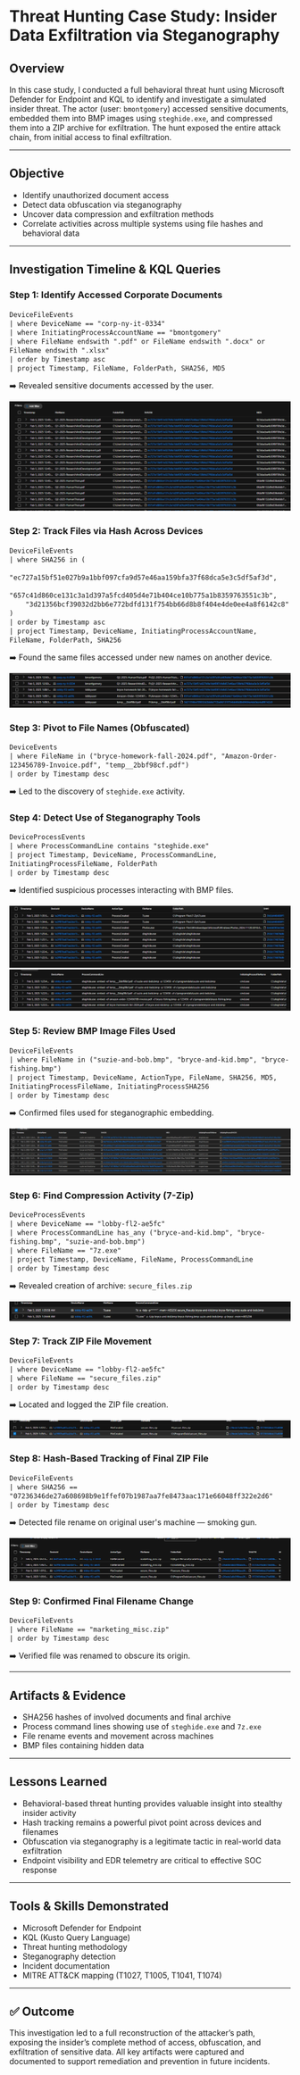 # Threat Hunting Case Study: Insider Data Exfiltration via Steganography

## Overview
In this case study, I conducted a full behavioral threat hunt using Microsoft Defender for Endpoint and KQL to identify and investigate a simulated insider threat. The actor (user: `bmontgomery`) accessed sensitive documents, embedded them into BMP images using `steghide.exe`, and compressed them into a ZIP archive for exfiltration. The hunt exposed the entire attack chain, from initial access to final exfiltration.

---

## Objective
- Identify unauthorized document access
- Detect data obfuscation via steganography
- Uncover data compression and exfiltration methods
- Correlate activities across multiple systems using file hashes and behavioral data

---

## Investigation Timeline & KQL Queries

### Step 1: Identify Accessed Corporate Documents
```kql
DeviceFileEvents
| where DeviceName == "corp-ny-it-0334"
| where InitiatingProcessAccountName == "bmontgomery"
| where FileName endswith ".pdf" or FileName endswith ".docx" or FileName endswith ".xlsx"
| order by Timestamp asc
| project Timestamp, FileName, FolderPath, SHA256, MD5
```
➡️ Revealed sensitive documents accessed by the user.

![Document Access by User bmontgomery](screenshots/document_access_by_bmontgomery.png)

### Step 2: Track Files via Hash Across Devices
```kql
DeviceFileEvents
| where SHA256 in (
    "ec727a15bf51e027b9a1bbf097cfa9d57e46aa159bfa37f68dca5e3c5df5af3d",
    "657c41d860ce131c3a1d397a5fcd405d4e71b404ce10b775a1b8359763551c3b",
    "3d21356bcf39032d2bb6e772bdfd131f754bb66d8b8f404e4de0ee4a8f6142c8"
)
| order by Timestamp asc
| project Timestamp, DeviceName, InitiatingProcessAccountName, FileName, FolderPath, SHA256
```
➡️ Found the same files accessed under new names on another device.

![Files Renamed Across Devices](screenshots/file_rename_obfuscation_cross_device.png)

### Step 3: Pivot to File Names (Obfuscated)
```kql
DeviceEvents
| where FileName in ("bryce-homework-fall-2024.pdf", "Amazon-Order-123456789-Invoice.pdf", "temp__2bbf98cf.pdf")
| order by Timestamp desc
```
➡️ Led to the discovery of `steghide.exe` activity.

### Step 4: Detect Use of Steganography Tools
```kql
DeviceProcessEvents
| where ProcessCommandLine contains "steghide.exe"
| project Timestamp, DeviceName, ProcessCommandLine, InitiatingProcessFileName, FolderPath
| order by Timestamp desc
```
➡️ Identified suspicious processes interacting with BMP files.

![Steghide and 7-Zip Processes Created](screenshots/steghide_and_7zip_processes_created.png)
![Steghide Embed Commands Executed](screenshots/steghide_embed_commands_executed.png)

### Step 5: Review BMP Image Files Used
```kql
DeviceFileEvents
| where FileName in ("suzie-and-bob.bmp", "bryce-and-kid.bmp", "bryce-fishing.bmp")
| project Timestamp, DeviceName, ActionType, FileName, SHA256, MD5, InitiatingProcessFileName, InitiatingProcessSHA256
| order by Timestamp desc
```
➡️ Confirmed files used for steganographic embedding.

![Creation of BMP Files Used for Steganography](screenshots/bmp_creation_steganography_processes.png)

### Step 6: Find Compression Activity (7-Zip)
```kql
DeviceProcessEvents
| where DeviceName == "lobby-fl2-ae5fc"
| where ProcessCommandLine has_any ("bryce-and-kid.bmp", "bryce-fishing.bmp", "suzie-and-bob.bmp")
| where FileName == "7z.exe"
| project Timestamp, DeviceName, FileName, ProcessCommandLine
| order by Timestamp desc
```
➡️ Revealed creation of archive: `secure_files.zip`

![7-Zip Archive Creation for Stego Images](screenshots/7zip_secure_files_zip_creation.png)

### Step 7: Track ZIP File Movement
```kql
DeviceFileEvents
| where DeviceName == "lobby-fl2-ae5fc"
| where FileName == "secure_files.zip"
| order by Timestamp desc
```
➡️ Located and logged the ZIP file creation.

![Secure Files ZIP Created and Transferred](screenshots/secure_files_zip_creation_and_transfer.png)

### Step 8: Hash-Based Tracking of Final ZIP File
```kql
DeviceFileEvents
| where SHA256 == "07236346de27a608698b9e1ffef07b1987aa7fe8473aac171e66048ff322e2d6"
| order by Timestamp desc
```
➡️ Detected file rename on original user's machine — smoking gun.

![Final File Rename to marketing_misc.zip](screenshots/final_file_rename_to_marketing_misc.png)

### Step 9: Confirmed Final Filename Change
```kql
DeviceFileEvents
| where FileName == "marketing_misc.zip"
| order by Timestamp desc
```
➡️ Verified file was renamed to obscure its origin.

---

## Artifacts & Evidence
- SHA256 hashes of involved documents and final archive
- Process command lines showing use of `steghide.exe` and `7z.exe`
- File rename events and movement across machines
- BMP files containing hidden data

---

## Lessons Learned
- Behavioral-based threat hunting provides valuable insight into stealthy insider activity
- Hash tracking remains a powerful pivot point across devices and filenames
- Obfuscation via steganography is a legitimate tactic in real-world data exfiltration
- Endpoint visibility and EDR telemetry are critical to effective SOC response

---

## Tools & Skills Demonstrated
- Microsoft Defender for Endpoint
- KQL (Kusto Query Language)
- Threat hunting methodology
- Steganography detection
- Incident documentation
- MITRE ATT&CK mapping (T1027, T1005, T1041, T1074)

---

## ✅ Outcome
This investigation led to a full reconstruction of the attacker’s path, exposing the insider’s complete method of access, obfuscation, and exfiltration of sensitive data. All key artifacts were captured and documented to support remediation and prevention in future incidents.

